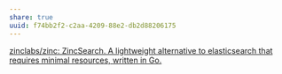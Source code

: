 ```yaml
---
share: true
uuid: f74bb2f2-c2aa-4209-88e2-db2d88206175
---
```

[zinclabs/zinc: ZincSearch. A lightweight alternative to elasticsearch that requires minimal resources, written in Go.](https://github.com/zinclabs/zinc)
